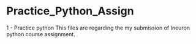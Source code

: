 # Practice_Python_Assign
1 - Practice python
This files are regarding the my submission of Ineuron python course assignment.
